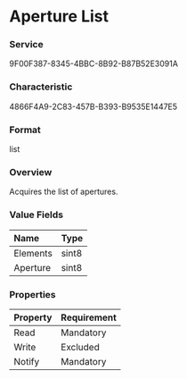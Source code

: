 # Aperture List

### Service

9F00F387-8345-4BBC-8B92-B87B52E3091A

### Characteristic

4866F4A9-2C83-457B-B393-B9535E1447E5

### Format

list

### Overview

Acquires the list of apertures.

### Value Fields

| Name | Type |
|:--|:--|
| Elements | sint8 |
| Aperture | sint8 |

### Properties

| Property | Requirement |
|:--|:--|
| Read | Mandatory |
| Write | Excluded |
| Notify | Mandatory |